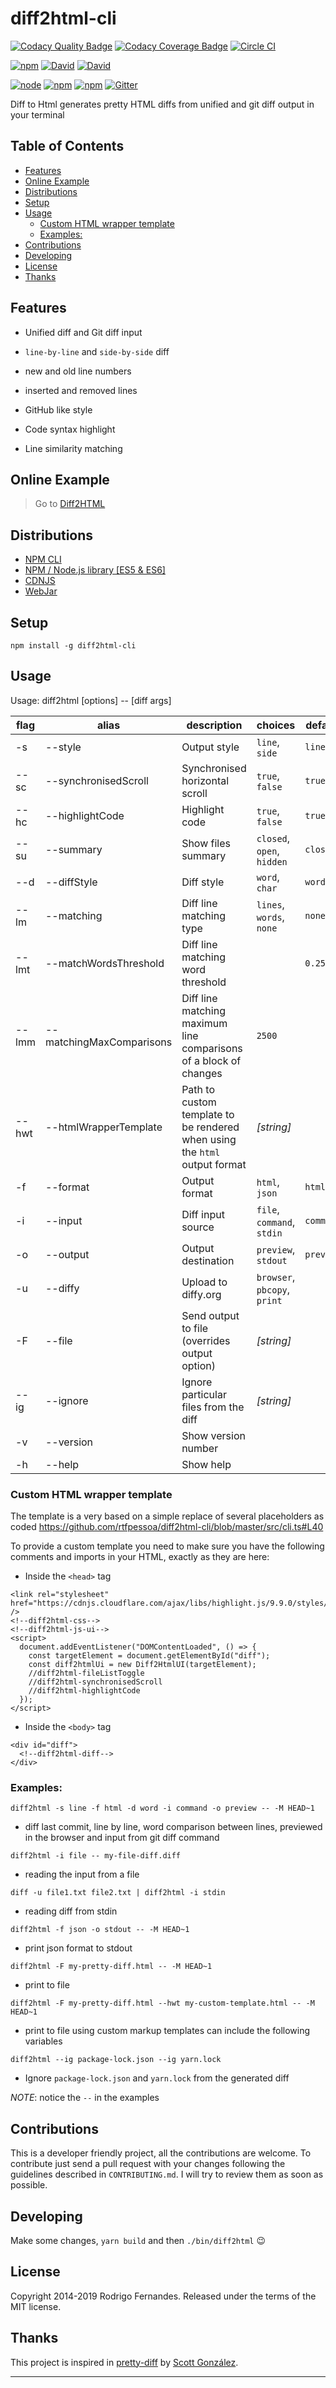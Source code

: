 # diff2html-cli

[![Codacy Quality Badge](https://api.codacy.com/project/badge/Grade/e6139937d72f40ed8b3920d53c74298a)](https://www.codacy.com/app/rtfpessoa/diff2html-cli?utm_source=github.com&utm_medium=referral&utm_content=rtfpessoa/diff2html-cli&utm_campaign=Badge_Grade)
[![Codacy Coverage Badge](https://api.codacy.com/project/badge/Coverage/e6139937d72f40ed8b3920d53c74298a)](https://www.codacy.com/app/rtfpessoa/diff2html-cli?utm_source=github.com&utm_medium=referral&utm_content=rtfpessoa/diff2html-cli&utm_campaign=Badge_Coverage)
[![Circle CI](https://circleci.com/gh/rtfpessoa/diff2html-cli.svg?style=svg)](https://circleci.com/gh/rtfpessoa/diff2html-cli)

[![npm](https://img.shields.io/npm/v/diff2html-cli.svg)](https://www.npmjs.com/package/diff2html-cli)
[![David](https://img.shields.io/david/rtfpessoa/diff2html-cli.svg)](https://david-dm.org/rtfpessoa/diff2html-cli)
[![David](https://img.shields.io/david/dev/rtfpessoa/diff2html-cli.svg)](https://david-dm.org/rtfpessoa/diff2html-cli)

[![node](https://img.shields.io/node/v/diff2html-cli.svg)]() [![npm](https://img.shields.io/npm/l/diff2html-cli.svg)]()
[![npm](https://img.shields.io/npm/dm/diff2html-cli.svg)](https://www.npmjs.com/package/diff2html-cli)
[![Gitter](https://badges.gitter.im/rtfpessoa/diff2html.svg)](https://gitter.im/rtfpessoa/diff2html?utm_source=badge&utm_medium=badge&utm_campaign=pr-badge)

Diff to Html generates pretty HTML diffs from unified and git diff output in your terminal

## Table of Contents

<!-- toc -->

- [Features](#features)
- [Online Example](#online-example)
- [Distributions](#distributions)
- [Setup](#setup)
- [Usage](#usage)
  - [Custom HTML wrapper template](#custom-html-wrapper-template)
  - [Examples:](#examples)
- [Contributions](#contributions)
- [Developing](#developing)
- [License](#license)
- [Thanks](#thanks)

<!-- tocstop -->

## Features

- Unified diff and Git diff input

- `line-by-line` and `side-by-side` diff

- new and old line numbers

- inserted and removed lines

- GitHub like style

- Code syntax highlight

- Line similarity matching

## Online Example

> Go to [Diff2HTML](https://diff2html.xyz/)

## Distributions

- [NPM CLI](https://www.npmjs.org/package/diff2html-cli)
- [NPM / Node.js library [ES5 & ES6]](https://github.com/rtfpessoa/diff2html)
- [CDNJS](https://cdnjs.com/libraries/diff2html)
- [WebJar](http://www.webjars.org/)

## Setup

    npm install -g diff2html-cli

## Usage

Usage: diff2html [options] -- [diff args]

| flag  | alias                    | description                                                                | choices                      | default   |
| ----- | ------------------------ | -------------------------------------------------------------------------- | ---------------------------- | --------- |
| -s    | --style                  | Output style                                                               | `line`, `side`               | `line`    |
| --sc  | --synchronisedScroll     | Synchronised horizontal scroll                                             | `true`, `false`              | `true`    |
| --hc  | --highlightCode          | Highlight code                                                             | `true`, `false`              | `true`    |
| --su  | --summary                | Show files summary                                                         | `closed`, `open`, `hidden`   | `closed`  |
| --d   | --diffStyle              | Diff style                                                                 | `word`, `char`               | `word`    |
| --lm  | --matching               | Diff line matching type                                                    | `lines`, `words`, `none`     | `none`    |
| --lmt | --matchWordsThreshold    | Diff line matching word threshold                                          |                              | `0.25`    |
| --lmm | --matchingMaxComparisons | Diff line matching maximum line comparisons of a block of changes          | `2500`                       |
| --hwt | --htmlWrapperTemplate    | Path to custom template to be rendered when using the `html` output format | _[string]_                   |
| -f    | --format                 | Output format                                                              | `html`, `json`               | `html`    |
| -i    | --input                  | Diff input source                                                          | `file`, `command`, `stdin`   | `command` |
| -o    | --output                 | Output destination                                                         | `preview`, `stdout`          | `preview` |
| -u    | --diffy                  | Upload to diffy.org                                                        | `browser`, `pbcopy`, `print` |           |
| -F    | --file                   | Send output to file (overrides output option)                              | _[string]_                   |           |
| --ig  | --ignore                 | Ignore particular files from the diff                                      | _[string]_                   |           |
| -v    | --version                | Show version number                                                        |                              |           |
| -h    | --help                   | Show help                                                                  |                              |           |

### Custom HTML wrapper template

The template is a very based on a simple replace of several placeholders as coded
https://github.com/rtfpessoa/diff2html-cli/blob/master/src/cli.ts#L40

To provide a custom template you need to make sure you have the following comments and imports in your HTML, exactly as
they are here:

- Inside the `<head>` tag

```
<link rel="stylesheet" href="https://cdnjs.cloudflare.com/ajax/libs/highlight.js/9.9.0/styles/github.min.css" />
<!--diff2html-css-->
<!--diff2html-js-ui-->
<script>
  document.addEventListener("DOMContentLoaded", () => {
    const targetElement = document.getElementById("diff");
    const diff2htmlUi = new Diff2HtmlUI(targetElement);
    //diff2html-fileListToggle
    //diff2html-synchronisedScroll
    //diff2html-highlightCode
  });
</script>
```

- Inside the `<body>` tag

```
<div id="diff">
  <!--diff2html-diff-->
</div>
```

### Examples:

`diff2html -s line -f html -d word -i command -o preview -- -M HEAD~1`

- diff last commit, line by line, word comparison between lines, previewed in the browser and input from git diff
  command

`diff2html -i file -- my-file-diff.diff`

- reading the input from a file

`diff -u file1.txt file2.txt | diff2html -i stdin`

- reading diff from stdin

`diff2html -f json -o stdout -- -M HEAD~1`

- print json format to stdout

`diff2html -F my-pretty-diff.html -- -M HEAD~1`

- print to file

`diff2html -F my-pretty-diff.html --hwt my-custom-template.html -- -M HEAD~1`

- print to file using custom markup templates can include the following variables

`diff2html --ig package-lock.json --ig yarn.lock`

- Ignore `package-lock.json` and `yarn.lock` from the generated diff

_NOTE_: notice the `--` in the examples

## Contributions

This is a developer friendly project, all the contributions are welcome. To contribute just send a pull request with
your changes following the guidelines described in `CONTRIBUTING.md`. I will try to review them as soon as possible.

## Developing

Make some changes, `yarn build` and then `./bin/diff2html` 😉

## License

Copyright 2014-2019 Rodrigo Fernandes. Released under the terms of the MIT license.

## Thanks

This project is inspired in [pretty-diff](https://github.com/scottgonzalez/pretty-diff) by
[Scott González](https://github.com/scottgonzalez).

---
